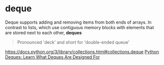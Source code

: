 # deque
Deque supports adding and removing items from both ends of arrays.
In contrast to lists, which use contiguous memory blocks with elements that are stored next to each other, **deques**
> Pronounced 'deck' and short for 'double-ended queue'







https://docs.python.org/3/library/collections.html#collections.deque
[Python Deques: Learn What Deques Are Designed For](https://towardsdatascience.com/python-deques-learn-what-deques-are-designed-for-7b345a7adb80)